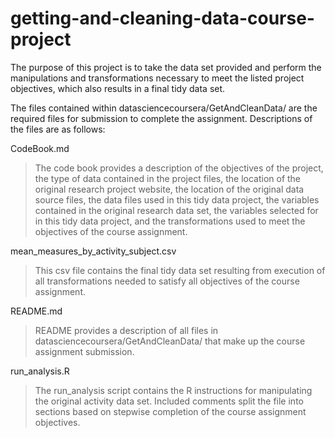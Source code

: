# getting-and-cleaning-data-course-project

The purpose of this project is to take the data set provided and perform the manipulations and transformations necessary to meet the listed project objectives, which also results in a final tidy data set.

The files contained within datasciencecoursera/GetAndCleanData/ are the required files for submission to complete the assignment.  Descriptions of the files are as follows:

CodeBook.md
> The code book provides a description of the objectives of the project, the type of data contained in the project files, the location of the original research project website, the location of the original data source files, the data files used in this tidy data project, the variables contained in the original research data set, the variables selected for in this tidy data project, and the transformations used to meet the objectives of the course assignment. 

mean_measures_by_activity_subject.csv
> This csv file contains the final tidy data set resulting from execution of all transformations needed to satisfy all objectives of the course assignment.

README.md
> README provides a description of all files in datasciencecoursera/GetAndCleanData/ that make up the course assignment submission.  

run_analysis.R
> The run_analysis script contains the R instructions for manipulating the original activity data set.  Included comments split the file into sections based on stepwise completion of the course assignment objectives.
